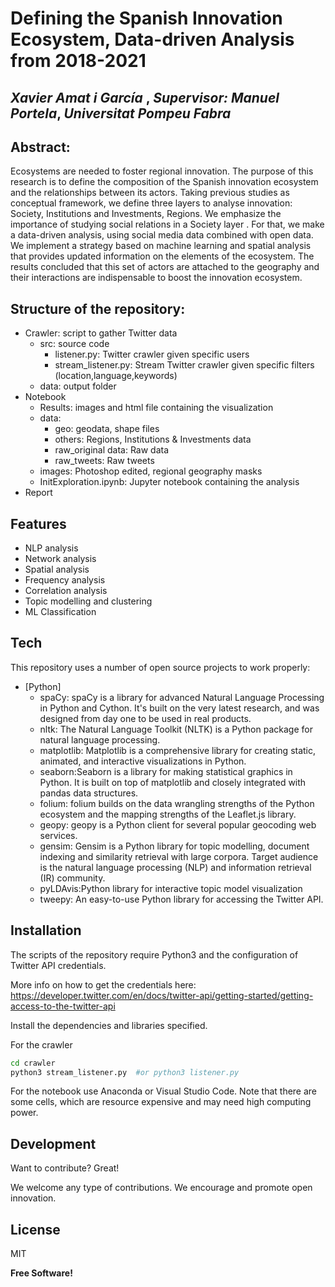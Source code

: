 # Defining the Spanish Innovation Ecosystem, Data-driven Analysis from 2018-2021
## _Xavier Amat i García_ , _Supervisor: Manuel Portela_, _Universitat Pompeu Fabra_


## Abstract:
Ecosystems are needed to foster regional innovation. The purpose of this research is to define the composition of the Spanish innovation ecosystem and the relationships between its actors. Taking previous studies as conceptual framework, we define three layers to analyse innovation: Society, Institutions and Investments, Regions. We emphasize the importance of studying social relations in a Society layer . For that, we make a data-driven analysis, using social media data combined with open data. We implement a strategy based on machine learning and spatial analysis that provides updated information on the elements of the ecosystem. The results concluded that this set of actors are attached to the geography and their interactions are indispensable to boost the innovation ecosystem.

## Structure of the repository: 
- Crawler: script to gather Twitter data
    - src: source code
        - listener.py: Twitter crawler given specific users
        - stream_listener.py: Stream Twitter crawler given specific filters (location,language,keywords)
    - data: output folder
- Notebook
    - Results: images and html file containing the visualization
    - data: 
        - geo: geodata, shape files
        - others: Regions, Institutions & Investments data
        - raw_original data: Raw data
        - raw_tweets: Raw tweets
    - images: Photoshop edited, regional geography masks
    - InitExploration.ipynb: Jupyter notebook containing the analysis
- Report

## Features

- NLP analysis
- Network analysis
- Spatial analysis
- Frequency analysis
- Correlation analysis
- Topic modelling and clustering
- ML Classification


## Tech

This repository uses a number of open source projects to work properly:

- [Python] 
    - spaCy: spaCy is a library for advanced Natural Language Processing in Python and Cython. It's built on the very latest research, and was designed from day one to be used in real products.
    - nltk: The Natural Language Toolkit (NLTK) is a Python package for natural language processing.
    - matplotlib: Matplotlib is a comprehensive library for creating static, animated, and interactive visualizations in Python.
    - seaborn:Seaborn is a library for making statistical graphics in Python. It is built on top of matplotlib and closely integrated with pandas data structures.
    - folium: folium builds on the data wrangling strengths of the Python ecosystem and the mapping strengths of the Leaflet.js library.
    - geopy: geopy is a Python client for several popular geocoding web services.
    - gensim: Gensim is a Python library for topic modelling, document indexing and similarity retrieval with large corpora. Target audience is the natural language processing (NLP) and information retrieval (IR) community.
    - pyLDAvis:Python library for interactive topic model visualization
    - tweepy: An easy-to-use Python library for accessing the Twitter API.

## Installation

The scripts of the repository require Python3 and the configuration of Twitter API credentials. 

More info on how to get the credentials here: https://developer.twitter.com/en/docs/twitter-api/getting-started/getting-access-to-the-twitter-api

Install the dependencies and libraries specified.

For the crawler

```sh
cd crawler
python3 stream_listener.py  #or python3 listener.py
```

For the notebook use Anaconda or Visual Studio Code. Note that there are some cells, which are resource expensive and may need high computing power.


## Development

Want to contribute? Great!

We welcome any type of contributions. We encourage and promote open innovation.

## License

MIT

**Free Software!**
